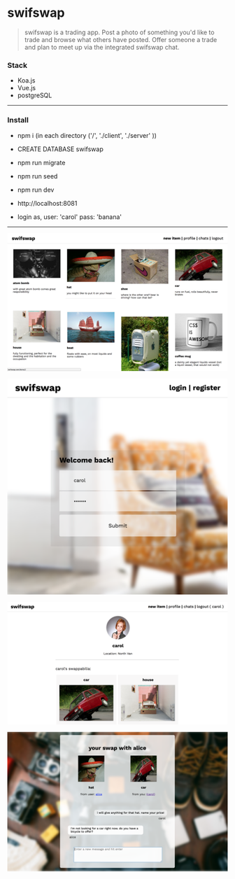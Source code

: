 # swifswap

> swifswap is a trading app.  Post a photo of something you'd like to trade and browse what others have posted.  Offer someone a trade and plan to meet up via the integrated swifswap chat.


### Stack
- Koa.js
- Vue.js
- postgreSQL

---


### Install
- npm i (in each directory ('/', './client', './server' ))

- CREATE DATABASE swifswap
- npm run migrate
- npm run seed

- npm run dev
- http://localhost:8081

- login as, user: 'carol' pass: 'banana'
---

![swifswap homepage](https://github.com/glueckler/swifswap/blob/master/pics/pic-home.png "swifswap")

![swifswap login](https://github.com/glueckler/swifswap/blob/master/pics/pic-login.png "login")

![swifswap profile](https://github.com/glueckler/swifswap/blob/master/pics/pic-profile.png "profile")

![swifswap swap](https://github.com/glueckler/swifswap/blob/master/pics/pic-swap.png "swap")